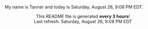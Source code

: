 My name is Tanner and today is Saturday, August 26, 9:08 PM EDT.

<p align="center">This <i>README</i> file is generated <b>every 3 hours</b>!</br>Last refresh: Saturday, August 26, 9:08 PM EDT<br /></p>
